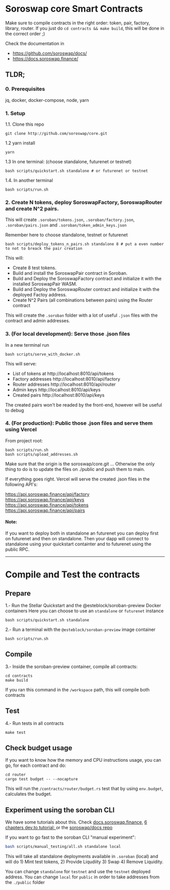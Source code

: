 # Soroswap core Smart Contracts
Make sure to compile contracts in the right order: token, pair, factory, library, router. If you just do `cd contracts && make build`, this will be done in the correct order ;)

Check the documentation in
- https://github.com/soroswap/docs/
- https://docs.soroswap.finance/

## TLDR;
### 0. Prerequisites
jq, docker, docker-compose, node, yarn

### 1. Setup 
1.1. Clone this repo
```
git clone http://github.com/soroswap/core.git
```
1.2 yarn install
```
yarn 
```
1.3 In one terminal: (choose standalone, futurenet or testnet)
```
bash scripts/quickstart.sh standalone # or futurenet or testnet
```
1.4. In another terminal
```
bash scripts/run.sh
```

### 2. Create N tokens, deploy SoroswapFactory, SoroswapRouter and create N^2 pairs.

This will create `.soroban/tokens.json`, `.soroban/factory.json`, `.soroban/pairs.json` and `.soroban/token_admin_keys.json`

Remember here to choose standalone, testnet or futurenet
```
bash scripts/deploy_tokens_n_pairs.sh standalone 8 # put a even number to not to breack the pair creation
```
This will:
- Create 8 test tokens.
- Build and install the SoroswapPair contract in Soroban.
- Build and Deploy the SoroswapFactory contract and initialize it with the installed SoroswapPair WASM.
- Build and Deploy the SoroswapRouter contract and initialize it with the deployed Factoy address.
- Create N^2 Pairs (all combinations between pairs) using the Router contract 

This will create the `.soroban` folder with a lot of useful `.json` files with the contract and admin addresses.

### 3. (For local development): Serve those .json files 

In a new terminal run

```
bash scripts/serve_with_docker.sh
```
This will serve:
- List of tokens at http://localhost:8010/api/tokens
- Factory addresses http://localhost:8010/api/factory
- Router addresses http://localhost:8010/api/router
- Admin keys http://localhost:8010/api/keys
- Created pairs http://localhost:8010/api/keys

The created pairs won't be readed by the front-end, however will be useful to debug

### 4. (For production): Public those .json files and serve them using Vercel
From project root:
```
bash scripts/run.sh
bash scripts/upload_addresses.sh
```
Make sure that the origin is the soroswap/core.git ... Otherwise the only thing to do is to update the files on ./public and push them to main.

If everything goes right. Vercel will serve the created .json files in the following API's:

https://api.soroswap.finance/api/factory
https://api.soroswap.finance/api/keys
https://api.soroswap.finance/api/tokens
https://api.soroswap.finance/api/pairs


#### Note:
If you want to deploy both in standalone an futurenet you can deploy first on futurenet and then on standalone. Then your dapp will connect to standalone using your quickstart containter and to futurenet using the public RPC.

____


# Compile and Test the contracts
## Prepare
 
1.- Run the Stellar Quickstart and the @esteblock/soroban-preview Docker containers
Here you can choose to use an `standalone` or `futurenet` instance 
```
bash scripts/quickstart.sh standalone
```
2.- Run a terminal with the `@esteblock/soroban-preview` image container
```
bash scripts/run.sh
```
## Compile
3.- Inside the soroban-preview container, compile all contracts:
```
cd contracts
make build
```
If you ran this command in the `/workspace` path, this will compile both contracts
## Test
4.- Run tests in all contracts
```
make test
```

## Check budget usage
If you want to know how the memory and CPU instructions usage, you can go, for each contract and do:
```
cd router
cargo test budget -- --nocapture
```
This will run the `/contracts/router/budget.rs` test that by using `env.budget`, calculates the budget.

## Experiment using the soroban CLI

We have some tutorials about this. Check [docs.soroswap.finance](https://docs.soroswap.finance/),  [6 chapters dev.to tutorial: ](https://dev.to/esteblock/series/22986) or the [soroswap/docs repo](https://github.com/soroswap/docs)

If you want to go fast to the soroban CLI "manual experiment":

```bash
bash scripts/manual_testing/all.sh standalone local
```
This will take all standalone deployments available in `.soroban` (local) and will do 1) Mint test tokens, 2) Provide Liqudiity 3) Swap 4) Remove Liquidity.

You can change `standalone` for `testnet` and use the `testnet` deployed address.
You can change `local` for `public` in order to take addresses from the `./public` folder
